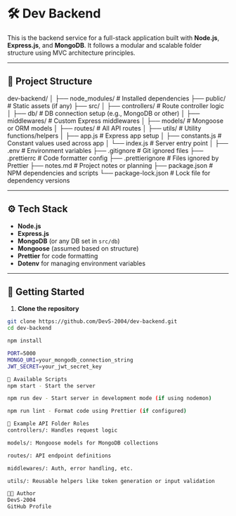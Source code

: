 # 🛠️ Dev Backend

This is the backend service for a full-stack application built with **Node.js**, **Express.js**, and **MongoDB**. It follows a modular and scalable folder structure using MVC architecture principles.

---

## 📁 Project Structure

dev-backend/
│
├── node_modules/ # Installed dependencies
├── public/ # Static assets (if any)
├── src/
│ ├── controllers/ # Route controller logic
│ ├── db/ # DB connection setup (e.g., MongoDB or other)
│ ├── middlewares/ # Custom Express middlewares
│ ├── models/ # Mongoose or ORM models
│ ├── routes/ # All API routes
│ ├── utils/ # Utility functions/helpers
│ ├── app.js # Express app setup
│ ├── constants.js # Constant values used across app
│ └── index.js # Server entry point
│
├── .env # Environment variables
├── .gitignore # Git ignored files
├── .prettierrc # Code formatter config
├── .prettierignore # Files ignored by Prettier
├── notes.md # Project notes or planning
├── package.json # NPM dependencies and scripts
└── package-lock.json # Lock file for dependency versions

---

## ⚙️ Tech Stack

- **Node.js**
- **Express.js**
- **MongoDB** (or any DB set in `src/db`)
- **Mongoose** (assumed based on structure)
- **Prettier** for code formatting
- **Dotenv** for managing environment variables

---

## 🚀 Getting Started

1. **Clone the repository**

```bash
git clone https://github.com/DevS-2004/dev-backend.git
cd dev-backend

npm install

PORT=5000
MONGO_URI=your_mongodb_connection_string
JWT_SECRET=your_jwt_secret_key

📌 Available Scripts
npm start - Start the server

npm run dev - Start server in development mode (if using nodemon)

npm run lint - Format code using Prettier (if configured)

📁 Example API Folder Roles
controllers/: Handles request logic

models/: Mongoose models for MongoDB collections

routes/: API endpoint definitions

middlewares/: Auth, error handling, etc.

utils/: Reusable helpers like token generation or input validation

🧑‍💻 Author
DevS-2004
GitHub Profile
```
